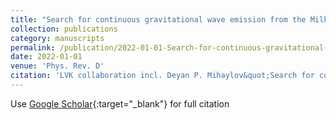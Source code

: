 ```yaml
---
title: "Search for continuous gravitational wave emission from the Milky~Way center in O3 LIGO-Virgo data"
collection: publications
category: manuscripts
permalink: /publication/2022-01-01-Search-for-continuous-gravitational-wave-emission-from-the-MilkyWay-center-in-O3-LIGO-Virgo-data
date: 2022-01-01
venue: 'Phys. Rev. D'
citation: 'LVK collaboration incl. Deyan P. Mihaylov&quot;Search for continuous gravitational wave emission from the Milky~Way center in O3 LIGO-Virgo data.&quot; Phys. Rev. D, 2022.'
---
```

Use [Google Scholar](https://scholar.google.com/scholar?q=Search+for+continuous+gravitational+wave+emission+from+the+Milky~Way+center+in+O3+LIGO+Virgo+data){:target="_blank"} for full citation